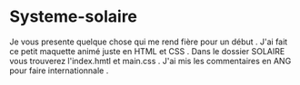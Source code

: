 # Systeme-solaire
Je vous presente quelque chose qui me rend fière pour un début .
J'ai fait ce petit maquette animé juste en HTML et CSS .
Dans le dossier SOLAIRE vous trouverez l'index.hmtl et main.css .
J'ai mis les commentaires en ANG pour faire internationnale .
